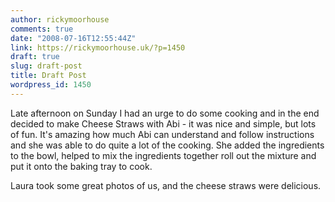 ```yaml
---
author: rickymoorhouse
comments: true
date: "2008-07-16T12:55:44Z"
link: https://rickymoorhouse.uk/?p=1450
draft: true
slug: draft-post
title: Draft Post
wordpress_id: 1450
---
```


Late afternoon on Sunday I had an urge to do some cooking and in the end decided to make Cheese Straws with Abi - it was nice and simple, but lots of fun. It's amazing how much Abi can understand and follow instructions and she was able to do quite a lot of the cooking. She added the ingredients to the bowl, helped to mix the ingredients together roll out the mixture and put it onto the baking tray to cook.   


Laura took some great photos of us, and the cheese straws were delicious.  

